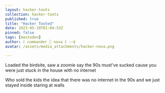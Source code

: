 ```yaml
---
layout: hacker-toots
collection: hacker-toots
published: true
title: "Hacker Tooted"
date: 2023-05-18T01:04:53Z
pinned: false
tags: [mastodon]
author: ⸸ commander ░ nova ⸸ :~$
avatar: /assets/media_attachments/hacker-nova.png

---
```


<p>Loaded the birdsite, saw a zoomie say the 90s must&#39;ve sucked cause you were just stuck in the house with no internet</p><p>Who sold the kids the idea that there was no internet in the 90s and we just stayed inside staring at walls</p>


